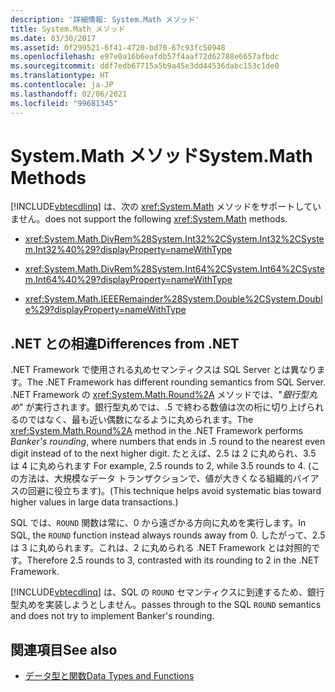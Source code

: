 ```yaml
---
description: '詳細情報: System.Math メソッド'
title: System.Math メソッド
ms.date: 03/30/2017
ms.assetid: 0f299521-6f41-4720-bd70-67c93fc50948
ms.openlocfilehash: e97e0a16b6eafdb57f4aaf72d62788e6657afbdc
ms.sourcegitcommit: ddf7edb67715a5b9a45e3dd44536dabc153c1de0
ms.translationtype: HT
ms.contentlocale: ja-JP
ms.lasthandoff: 02/06/2021
ms.locfileid: "99681345"
---
```

# <a name="systemmath-methods"></a><span data-ttu-id="c95de-103">System.Math メソッド</span><span class="sxs-lookup"><span data-stu-id="c95de-103">System.Math Methods</span></span>

[!INCLUDE[vbtecdlinq](../../../../../../includes/vbtecdlinq-md.md)] <span data-ttu-id="c95de-104">は、次の <xref:System.Math> メソッドをサポートしていません。</span><span class="sxs-lookup"><span data-stu-id="c95de-104">does not support the following <xref:System.Math> methods.</span></span>  
  
- <xref:System.Math.DivRem%28System.Int32%2CSystem.Int32%2CSystem.Int32%40%29?displayProperty=nameWithType>  
  
- <xref:System.Math.DivRem%28System.Int64%2CSystem.Int64%2CSystem.Int64%40%29?displayProperty=nameWithType>  
  
- <xref:System.Math.IEEERemainder%28System.Double%2CSystem.Double%29?displayProperty=nameWithType>  
  
## <a name="differences-from-net"></a><span data-ttu-id="c95de-105">.NET との相違</span><span class="sxs-lookup"><span data-stu-id="c95de-105">Differences from .NET</span></span>  

 <span data-ttu-id="c95de-106">.NET Framework で使用される丸めセマンティクスは SQL Server とは異なります。</span><span class="sxs-lookup"><span data-stu-id="c95de-106">The .NET Framework has different rounding semantics from SQL Server.</span></span> <span data-ttu-id="c95de-107">.NET Framework の <xref:System.Math.Round%2A> メソッドでは、"*銀行型丸め*" が実行されます。銀行型丸めでは、.5 で終わる数値は次の桁に切り上げられるのではなく、最も近い偶数になるように丸められます。</span><span class="sxs-lookup"><span data-stu-id="c95de-107">The <xref:System.Math.Round%2A> method in the .NET Framework performs *Banker's rounding*, where numbers that ends in .5 round to the nearest even digit instead of to the next higher digit.</span></span> <span data-ttu-id="c95de-108">たとえば、2.5 は 2 に丸められ、3.5 は 4 に丸められます </span><span class="sxs-lookup"><span data-stu-id="c95de-108">For example, 2.5 rounds to 2, while 3.5 rounds to 4.</span></span> <span data-ttu-id="c95de-109">(この方法は、大規模なデータ トランザクションで、値が大きくなる組織的バイアスの回避に役立ちます)。</span><span class="sxs-lookup"><span data-stu-id="c95de-109">(This technique helps avoid systematic bias toward higher values in large data transactions.)</span></span>  
  
 <span data-ttu-id="c95de-110">SQL では、`ROUND` 関数は常に、0 から遠ざかる方向に丸めを実行します。</span><span class="sxs-lookup"><span data-stu-id="c95de-110">In SQL, the `ROUND` function instead always rounds away from 0.</span></span> <span data-ttu-id="c95de-111">したがって、2.5 は 3 に丸められます。これは、2 に丸められる .NET Framework とは対照的です。</span><span class="sxs-lookup"><span data-stu-id="c95de-111">Therefore 2.5 rounds to 3, contrasted with its rounding to 2 in the .NET Framework.</span></span>  
  
 [!INCLUDE[vbtecdlinq](../../../../../../includes/vbtecdlinq-md.md)] <span data-ttu-id="c95de-112">は、SQL の `ROUND` セマンティクスに到達するため、銀行型丸めを実装しようとしません。</span><span class="sxs-lookup"><span data-stu-id="c95de-112">passes through to the SQL `ROUND` semantics and does not try to implement Banker's rounding.</span></span>  
  
## <a name="see-also"></a><span data-ttu-id="c95de-113">関連項目</span><span class="sxs-lookup"><span data-stu-id="c95de-113">See also</span></span>

- [<span data-ttu-id="c95de-114">データ型と関数</span><span class="sxs-lookup"><span data-stu-id="c95de-114">Data Types and Functions</span></span>](data-types-and-functions.md)

